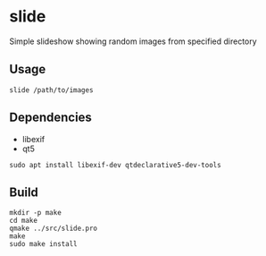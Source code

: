 # slide
Simple slideshow showing random images from specified directory

## Usage

```
slide /path/to/images
```

## Dependencies

* libexif
* qt5

```
sudo apt install libexif-dev qtdeclarative5-dev-tools
```

## Build

```
mkdir -p make
cd make
qmake ../src/slide.pro
make
sudo make install
```
